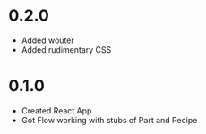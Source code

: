 # 0.2.0
- Added wouter
- Added rudimentary CSS

# 0.1.0
- Created React App
- Got Flow working with stubs of Part and Recipe
